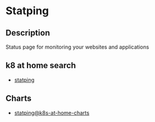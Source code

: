 # Statping

## Description

Status page for monitoring your websites and applications

## k8 at home search

- [statping](https://nanne.dev/k8s-at-home-search/#/statping)

## Charts

- [statping@k8s-at-home-charts](https://k8s-at-home.com/charts/)
